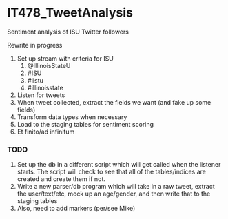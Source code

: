 IT478_TweetAnalysis
===================

Sentiment analysis of ISU Twitter followers

Rewrite in progress

1. Set up stream with criteria for ISU
    1. @IllinoisStateU
    2. #ISU
    3. #ilstu
    4. #illinoisstate
2. Listen for tweets
3. When tweet collected, extract the fields we want (and fake up some fields)
4. Transform data types when necessary
5. Load to the staging tables for sentiment scoring
5. Et finito/ad infinitum

### TODO
1. Set up the db in a different script which will get called when the listener starts. The script will check to see that all of the tables/indices are created and create them if not.
2. Write a new parser/db program which will take in a raw tweet, extract the user/text/etc, mock up an age/gender, and then write that to the staging tables
3. Also, need to add markers (per/see Mike)
